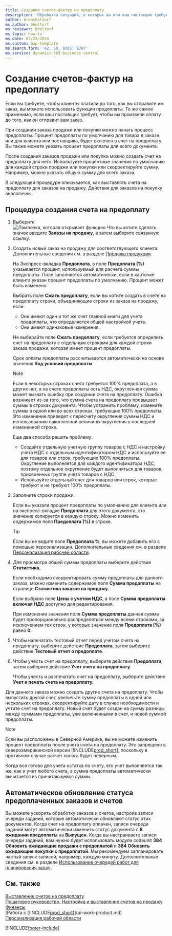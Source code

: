 ```yaml
---
title: Создание счетов-фактур на предоплату
description: 'Обработка ситуаций, в которых вы или ваш поставщик требует предоплату. Используйте процентные значения по умолчанию для каждой строки продажи или покупки или скорректируйте сумму по мере необходимости.'
author: brentholtorf
ms.author: bholtorf
ms.reviewer: bholtorf
ms.topic: how-to
ms.date: 07/23/2024
ms.custom: bap-template
ms.search.form: '42, 50, 9305, 9307'
ms.service: dynamics-365-business-central
---
```

# <a name="create-prepayment-invoices"></a>Создание счетов-фактур на предоплату

Если вы требуете, чтобы клиенты платили до того, как вы отправите им заказ, вы можете использовать функции предоплаты. То же самое применимо, если ваш поставщик требует, чтобы вы произвели оплату до того, как он отправит вам заказ.  

При создании заказа продажи или покупки можно начать процесс предоплаты. Процент предоплаты по умолчанию для товара в заказе или для клиента или поставщика, будет включен в счет на предоплату. Вы также можете указать процент предоплаты для всего документа.

После создания заказов продажи или покупки можно создать счет на предоплату для него. Используйте процентные значения по умолчанию для каждой строки продажи или покупки или скорректируйте сумму. Например, можно указать общую сумму для всего заказа.  

В следующей процедуре описывается, как выставлять счета на предоплату для заказов на продажу. Действия для заказов на покупку аналогичны.  

## <a name="to-create-a-prepayment-invoice"></a>Процедура создания счета на предоплату

1. Выберите ![Лампочка, которая открывает функцию Что вы хотите сделать.](media/ui-search/search_small.png "Что вы хотите сделать") значок введите **Заказы на продажу**, а затем выберите связанную ссылку.  
2. Создать новый заказ на продажу для соответствующего клиента. Дополнительные сведения см. в разделе [Продажа продукции](sales-how-sell-products.md).  

    На Экспресс-вкладка **Предоплата**, в поле **Предоплата (%)** указывается процент, используемый для расчета суммы предоплаты. Поле заполняется автоматически, если в карточке клиента указан процент предоплаты по умолчанию. Процент может быть изменено. <!--This percentage is applied to lines where the item on that line does not already specify a prepayment percentage. The prepayment percentage is only copied from the header to lines that do not copy the default prepayment percentage from the item.-->  

    Выбрать поле **Сжать предоплату**, если вы хотите создать в счете на предоплату строки, объединяющие строки из заказа на продажу, если:  

    - Они имеют один и тот же счет главной книги для учета предоплаты, что определяется общей настройкой учета.  
    - Они имеют одинаковые измерения.  

    Не выбирайте поле **Сжать предоплату**, если требуется определить счет на предоплату с отдельным строками для каждой строки заказа продажи, которая имеет процент предоплаты.  

    Срок оплаты предоплаты рассчитывается автоматически на основе значения **Код условий предоплаты**.

    > [!NOTE]
    > Если в некоторых строках счета требуется 100% предоплата, а в других нет, а на счете предоплаты есть НДС, округленная сумма может вызвать ошибку при создании счета на предоплату. Ошибка возникает из-за того, что сумма счета на предоплату превышает суммы в строках документа. Чтобы устранить проблему, измените суммы в одной или во всех строках, требующих 100% предоплаты. Это изменение приведет к пересчету округления суммы НДС и использованию накопленной величины округления в последней измененной строке.
    >
    > Еще два способа решить проблему:
    >
    > * Создайте отдельную учетную группу товаров с НДС и настройку учета НДС с отдельным идентификатором НДС и используйте ее для товаров или строк, требующих 100% предоплаты. Округление выполняется для каждого идентификатора НДС, поэтому отдельное округление будет выполняться для товаров, присвоенных группе учета товаров с НДС.
    > * Используйте отдельный счет для товаров или строк, которые требуют и не требуют 100% предоплаты.

3. Заполните строки продажи.  

    Если вы указали процент предоплаты по умолчанию для клиента или на экспресс-вкладке **Предоплата** для этого документа, это значение копируется в каждую строку. Можно изменить содержимое поля **Предоплата (%)** в строке.  

    > [!TIP]
    > Если вы не видите поле **Предоплата %**, вы можете добавить его с помощью персонализации.  Дополнительные сведения см. в разделе [Персонализация рабочей области](ui-personalization-user.md).

4. Для просмотра общей суммы предоплаты выберите действие **Статистика**.

    Если необходимо скорректировать сумму предоплаты для данного заказа, можно изменить содержимое поля **Сумма предоплаты** на странице **Статистика заказов на продажу**.  

    Если выбрано поле **Цены с учетом НДС**, а поле **Сумма предоплаты включая НДС** доступно для редактирования.  

    При изменении значения поля **Сумма предоплаты** данная сумма будет пропорционально распределяться между всеми строками, за исключением тех строк, у которых значение поля **Предоплата (%)** равно **0**.  

5. Чтобы напечатать тестовый отчет перед учетом счета на предоплату, выберите действие **Предоплата**, затем выберите действие **Тестовый отчет о предоплате**.  
6. Чтобы учесть счет на предоплату, выберите действие **Предоплата**, затем выберите действие **Учет счета на предоплату**.  

    Чтобы учесть и распечатать счет на предоплату, выберите действие **Учет и печать счета на предоплату**.  

Для данного заказа можно создать другие счета на предоплату. Чтобы выпустить другой счет, увеличьте сумму предоплаты в одной или нескольких строках, скорректируйте дату в случае необходимости и учтите счет на предоплату. Новый счет будет создан на сумму разницы между суммами предоплаты, уже включенными в счет, и новой суммой предоплаты.  

> [!NOTE]  
> Если вы расположены в Северной Америке, вы не можете изменить процент предоплаты после учета счета на предоплату. Это запрещено в североамериканской версии [!INCLUDE[prod_short](includes/prod_short.md)], поскольку в противном случае расчет налога будет неверным.  

 Когда все готово для учета остатка по счету, его учет выполняется так же, как и учет любого счета, а сумма предоплаты автоматически вычитается из причитающейся суммы.  

## <a name="update-the-status-of-prepaid-orders-and-invoices-automatically"></a>Автоматическое обновление статуса предоплаченных заказов и счетов

Вы можете ускорить обработку заказов и счетов, настроив записи очереди заданий, которые автоматически обновляют статус этих документов. Когда счет на предоплату оплачен, записи очереди заданий могут автоматически изменить статус документа с **В ожидании предоплаты** на **Выпущен**. Когда вы настраиваете записи очереди заданий, вам нужно будет использовать модули codeunit **384 Обновить ожидающие продажи с предоплатой** и **384 Обновить ожидающие покупки с предоплатой**. Мы рекомендуем запланировать частый запуск записей, например, каждую минуту. Дополнительные сведения см. в разделе [Использование очередей работ для планирования задач](admin-job-queues-schedule-tasks.md).

## <a name="see-also"></a>См. также

[Выставление счетов на предоплату](finance-invoice-prepayments.md)  
[Пошаговое руководство. Настройка и выставление счетов на продажу](walkthrough-setting-up-and-invoicing-sales-prepayments.md)  
[Финансы](finance.md)  
[Работа с [!INCLUDE[prod_short](includes/prod_short.md)]](ui-work-product.md)  
[Персонализация рабочей области](ui-personalization-user.md)  


[!INCLUDE[footer-include](includes/footer-banner.md)]
